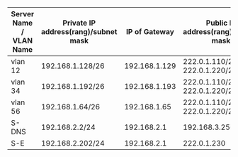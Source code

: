 | Server Name / VLAN Name | Private IP address(rang)/subnet mask | IP of Gateway | Public IP address(rang)/subnet mask | Static/dynamic mapping |
| ----------------------- | ------------------------------------ | ------------- | ----------------------------------- | ---------------------- |
| vlan 12                 | 192.168.1.128/26                     | 192.168.1.129 | 222.0.1.110/24 - 222.0.1.220/24     | Dynamic                |
| vlan 34                 | 192.168.1.192/26                     | 192.168.1.193 | 222.0.1.110/24 - 222.0.1.220/24     | Dynamic                |
| vlan 56                 | 192.168.1.64/26                      | 192.168.1.65  | 222.0.1.110/24 - 222.0.1.220/24     | Dynamic                |
| S-DNS                   | 192.168.2.2/24                       | 192.168.2.1   | 192.168.3.250/24                    | Static                 |
| S-E                     | 192.168.2.202/24                     | 192.168.2.1   | 222.0.1.230                         |                        |

